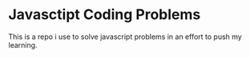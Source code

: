 # Javasctipt Coding Problems

This is a repo i use to solve javascript problems in an effort to push my learning.
